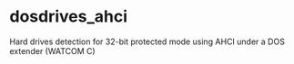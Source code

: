 # dosdrives_ahci
Hard drives detection for 32-bit protected mode using AHCI under a DOS extender (WATCOM C) 
